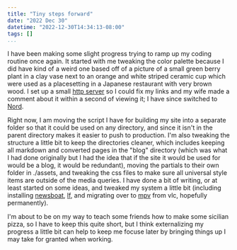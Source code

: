 ```yaml
---
title: "Tiny steps forward"
date: "2022 Dec 30"
datetime: "2022-12-30T14:34:13-08:00"
tags: []
...
```


I have been making some slight progress trying to ramp up my coding routine once again. It started with me tweaking the color palette because I did have kind of a weird one based off of a picture of a small green berry plant in a clay vase next to an orange and white striped ceramic cup which were used as a placesetting in a Japanese restaurant with very brown wood. I set up a small [http server](https://www.npmjs.com/package/http-server) so I could fix my links and my wife made a comment about it within a second of viewing it; I have since switched to [Nord](https://www.npmjs.com/package/http-server).

Right now, I am moving the script I have for building my site into a separate folder so that it could be used on any directory, and since it isn't in the parent directory makes it easier to push to production. I'm also tweaking the structure a little bit to keep the directories cleaner, which includes keeping all markdown and converted pages in the "blog" directory (which was what I had done originally but I had the idea that if the site it would be used for would be a blog, it would be redundant), moving the partials to their own folder in ./assets, and tweaking the css files to make sure all universal style items are outside of the media queries. I have done a bit of writing, or at least started on some ideas, and tweaked my system a little bit (including installing [newsboat](https://newsboat.org/), [lf](https://github.com/gokcehan/lf), and migrating over to [mpv](https://mpv.io/installation/) from vlc, hopefully permanently). 

I'm about to be on my way to teach some friends how to make some sicilian pizza, so I have to keep this quite short, but I think externalizing my progress a little bit can help to keep me focuse later by bringing things up I may take for granted when working.
